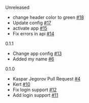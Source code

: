 

Unreleased
* change header color to green [#18](https://github.com/eritikass/tpt1/pull/18)
* Update config [#17](https://github.com/eritikass/tpt1/pull/17)
* activate app [#15](https://github.com/eritikass/tpt1/pull/15)
* Fix errors in api [#14](https://github.com/eritikass/tpt1/pull/14)

0.1.1
* Change app config [#13](https://github.com/eritikass/tpt1/pull/13)
* Added my name [#6](https://github.com/eritikass/tpt1/pull/6)

0.1.0
* Kaspar Jegorov Pull Request [#4](https://github.com/eritikass/tpt1/pull/4)
* Kert [#10](https://github.com/eritikass/tpt1/pull/10)
* Fix login support [#12](https://github.com/eritikass/tpt1/pull/12)
* Add login support [#11](https://github.com/eritikass/tpt1/pull/11)
